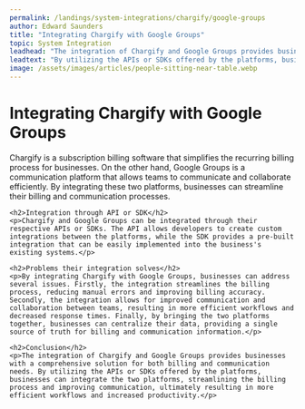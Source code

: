 ```yaml
---
permalink: /landings/system-integrations/chargify/google-groups
author: Edward Saunders
title: "Integrating Chargify with Google Groups"
topic: System Integration
leadhead: "The integration of Chargify and Google Groups provides businesses with a comprehensive solution for both billing and communication needs"
leadtext: "By utilizing the APIs or SDKs offered by the platforms, businesses can integrate the two platforms, streamlining the billing process and improving communication, ultimately resulting in more efficient workflows and increased productivity."
image: /assets/images/articles/people-sitting-near-table.webp
---
```

<div class="arttext">	<h1>Integrating Chargify with Google Groups</h1>
	<p>Chargify is a subscription billing software that simplifies the recurring billing process for businesses. On the other hand, Google Groups is a communication platform that allows teams to communicate and collaborate efficiently. By integrating these two platforms, businesses can streamline their billing and communication processes.</p>

	<h2>Integration through API or SDK</h2>
	<p>Chargify and Google Groups can be integrated through their respective APIs or SDKs. The API allows developers to create custom integrations between the platforms, while the SDK provides a pre-built integration that can be easily implemented into the business's existing systems.</p>

	<h2>Problems their integration solves</h2>
	<p>By integrating Chargify with Google Groups, businesses can address several issues. Firstly, the integration streamlines the billing process, reducing manual errors and improving billing accuracy. Secondly, the integration allows for improved communication and collaboration between teams, resulting in more efficient workflows and decreased response times. Finally, by bringing the two platforms together, businesses can centralize their data, providing a single source of truth for billing and communication information.</p>

	<h2>Conclusion</h2>
	<p>The integration of Chargify and Google Groups provides businesses with a comprehensive solution for both billing and communication needs. By utilizing the APIs or SDKs offered by the platforms, businesses can integrate the two platforms, streamlining the billing process and improving communication, ultimately resulting in more efficient workflows and increased productivity.</p>

</div>